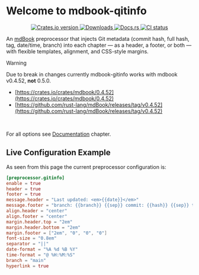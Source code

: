 # Welcome to mdbook-qitinfo

<p align="center">
  <a href="https://crates.io/crates/mdbook-gitinfo">
    <img src="https://img.shields.io/crates/v/mdbook-gitinfo?style=for-the-badge" alt="Crates.io version" />
  </a>
  <a href="https://crates.io/crates/mdbook-gitinfo">
    <img src="https://img.shields.io/crates/d/mdbook-gitinfo?style=for-the-badge" alt="Downloads" />
  </a>
  <a href="https://docs.rs/mdbook-gitinfo">
    <img src="https://img.shields.io/docsrs/mdbook-gitinfo?style=for-the-badge" alt="Docs.rs" />
  </a>
  <a href="https://github.com/CompEng0001/mdbook-gitinfo/actions">
    <img src="https://img.shields.io/github/actions/workflow/status/CompEng0001/mdbook-gitinfo/release.yml?&style=for-the-badge&label=CI" alt="CI status" />
  </a>
</p>

An <a href="https://github.com/rust-lang/mdBook">mdBook</a> preprocessor that injects Git metadata (commit hash, full hash, tag, date/time, branch) into each chapter — as a header, a footer, or both — with flexible templates, alignment, and CSS-style margins.

> [!WARNING]
> Due to break in changes currently mdbook-gitinfo works with mdbook v0.4.52, **not** 0.5.0.
> - [https://crates.io/crates/mdbook/0.4.52](https://crates.io/crates/mdbook/0.4.52)
> - [https://github.com/rust-lang/mdBook/releases/tag/v0.4.52](https://github.com/rust-lang/mdBook/releases/tag/v0.4.52)

<br>

For all options see [Documentation](./Documentation.md) chapter.

## Live Configuration Example 

As seen from this page the current preprocessor configuration is: 

```toml
[preprocessor.gitinfo]
enable = true
header = true
footer = true
message.header = "Last updated: <em>{{date}}</em>"
message.footer = "branch: {{branch}} {{sep}} commit: {{hash}} {{sep}} tag: {{tag}}"
align.header = "center"
align.footer = "center"
margin.header.top = "2em"
margin.header.bottom = "2em"
margin.footer = ["2em", "0", "0", "0"]
font-size = "0.8em"
separator = "||"
date-format = "%A %d %B %Y"
time-format = "@ %H:%M:%S"
branch = "main"
hyperlink = true
```
